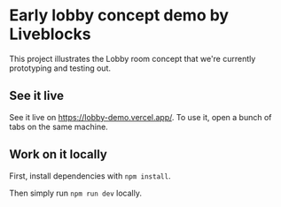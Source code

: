 # Early lobby concept demo by Liveblocks

This project illustrates the Lobby room concept that we're currently prototyping and
testing out.

## See it live

See it live on https://lobby-demo.vercel.app/. To use it, open a bunch of tabs on the same
machine.

## Work on it locally

First, install dependencies with `npm install`.

Then simply run `npm run dev` locally.
